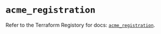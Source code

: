 # `acme_registration`

Refer to the Terraform Registory for docs: [`acme_registration`](https://registry.terraform.io/providers/vancluever/acme/2.15.0/docs/resources/registration).
